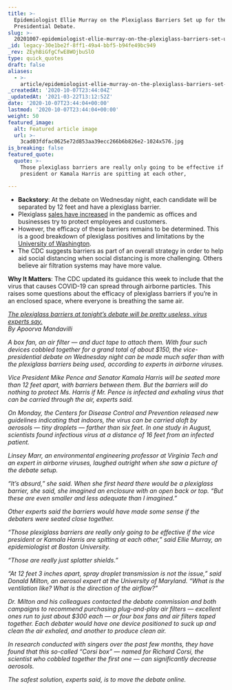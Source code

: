 ```yaml
---
title: >-
  Epidemiologist Ellie Murray on the Plexiglass Barriers Set up for the Vice
  Presidential Debate.
slug: >-
  20201007-epidemiologist-ellie-murray-on-the-plexiglass-barriers-set-up-for-the-vice-presidential-debate
_id: legacy-30e1be2f-8ff1-49a4-bbf5-b94fe49bc949
_rev: ZEyhBiGfgCfwE8WOjbuSlO
type: quick_quotes
draft: false
aliases:
  - >-
    article/epidemiologist-ellie-murray-on-the-plexiglass-barriers-set-up-for-the-vice-presidential-debate/
_createdAt: '2020-10-07T23:44:04Z'
_updatedAt: '2021-03-22T13:12:52Z'
date: '2020-10-07T23:44:04+00:00'
lastmod: '2020-10-07T23:44:04+00:00'
weight: 50
featured_image:
  alt: Featured article image
  url: >-
    3cad03fdfac0625e72d853aa39ecc266b6b826e2-1024x576.jpg
is_breaking: false
featured_quote:
  quote: >-
    Those plexiglass barriers are really only going to be effective if the vice
    president or Kamala Harris are spitting at each other,

---
```

* **Backstory**: At the debate on Wednesday night, each candidate will be separated by 12 feet and have a plexiglass barrier.
* Plexiglass [sales have increased](https://www.cbsnews.com/news/plexiglass-demand-up-covid-19-coronavirus-sneeze-guard/) in the pandemic as offices and businesses try to protect employees and customers.
* However, the efficacy of these barriers remains to be determined. This is a good breakdown of plexiglass positives and limitations by the [University of Washington](https://www.ehs.washington.edu/system/files/resources/COVID-19-plexiglass-barriers-workplace.pdf).
* The CDC suggests barriers as part of an overall strategy in order to help aid social distancing when social distancing is more challenging. Others believe air filtration systems may have more value.

**Why It Matters**: The CDC updated its guidance this week to include that the virus that causes COVID-19 can spread through airborne particles. This raises some questions about the efficacy of plexiglass barriers if you’re in an enclosed space, where everyone is breathing the same air.

[_The plexiglass barriers at tonight’s debate will be pretty useless, virus experts say._](https://www.nytimes.com/2020/10/07/us/politics/the-plexiglass-barriers-at-tonights-debate-will-be-pretty-useless-virus-experts-say.html)  
_By Apoorva Mandavilli_

_A box fan, an air filter — and duct tape to attach them. With four such devices cobbled together for a grand total of about $150, the vice-presidential debate on Wednesday night can be made much safer than with the plexiglass barriers being used, according to experts in airborne viruses._

_Vice President Mike Pence and Senator Kamala Harris will be seated more than 12 feet apart, with barriers between them. But the barriers will do nothing to protect Ms. Harris if Mr. Pence is infected and exhaling virus that can be carried through the air, experts said._

_On Monday, the Centers for Disease Control and Prevention released new guidelines indicating that indoors, the virus can be carried aloft by aerosols — tiny droplets — farther than six feet. In one study in August, scientists found infectious virus at a distance of 16 feet from an infected patient._

_Linsey Marr, an environmental engineering professor at Virginia Tech and an expert in airborne viruses, laughed outright when she saw a picture of the debate setup._

_“It’s absurd,” she said. When she first heard there would be a plexiglass barrier, she said, she imagined an enclosure with an open back or top. “But these are even smaller and less adequate than I imagined.”_

_Other experts said the barriers would have made some sense if the debaters were seated close together._

_“Those plexiglass barriers are really only going to be effective if the vice president or Kamala Harris are spitting at each other,” said Ellie Murray, an epidemiologist at Boston University._

_“Those are really just splatter shields.”_

_“At 12 feet 3 inches apart, spray droplet transmission is not the issue,” said Donald Milton, an aerosol expert at the University of Maryland. “What is the ventilation like? What is the direction of the airflow?”_

_Dr. Milton and his colleagues contacted the debate commission and both campaigns to recommend purchasing plug-and-play air filters — excellent ones run to just about $300 each — or four box fans and air filters taped together. Each debater would have one device positioned to suck up and clean the air exhaled, and another to produce clean air._

_In research conducted with singers over the past few months, they have found that this so-called “Corsi box” — named for Richard Corsi, the scientist who cobbled together the first one — can significantly decrease aerosols._

_The safest solution, experts said, is to move the debate online._
